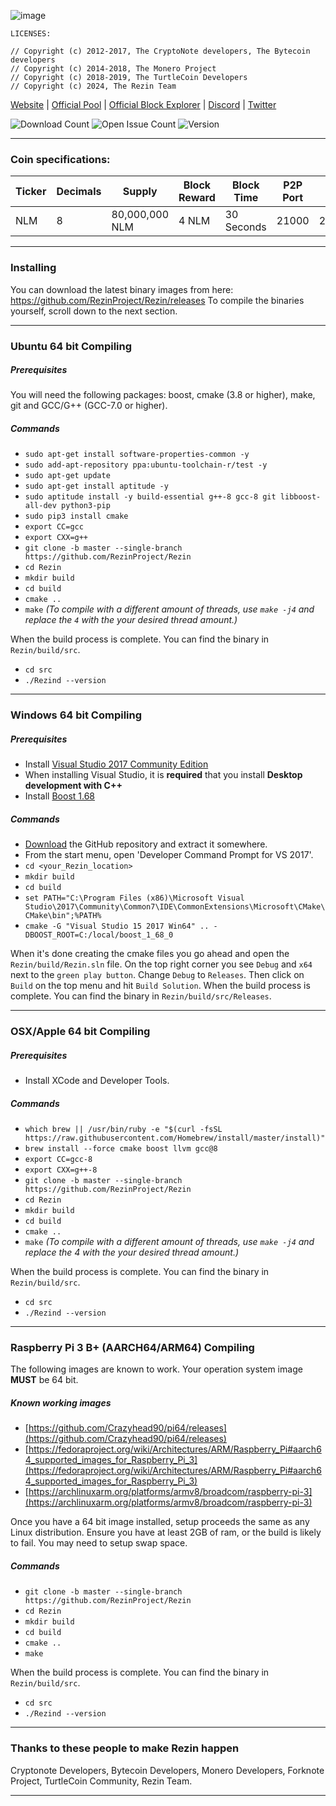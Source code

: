 ![image](https://raw.githubusercontent.com/Rezin-Coin/Rezin/main/src/config/logo-small.png)

```
LICENSES:

// Copyright (c) 2012-2017, The CryptoNote developers, The Bytecoin developers 
// Copyright (c) 2014-2018, The Monero Project 
// Copyright (c) 2018-2019, The TurtleCoin Developers
// Copyright (c) 2024, The Rezin Team
```

[Website](https://Rezin.xyz) | [Official Pool](https://pool.Rezin.xyz/) | [Official Block Explorer](https://explorer.Rezin.xyz/) | [Discord](https://discord.gg/YKh5GjTGmU) | [Twitter](https://twitter.com/RezinProject)

![Download Count](https://img.shields.io/github/downloads/RezinProject/Rezin/total.svg)
![Open Issue Count](https://img.shields.io/github/issues/RezinProject/Rezin)
![Version](https://img.shields.io/github/v/release/RezinProject/Rezin)

**** 

### Coin specifications:

|Ticker|Decimals|Supply|Block Reward|Block Time|P2P Port|RPC Port|Service Port|Algo
|--|--|--|--|--|--|--|--|--|
|NLM|8|80,000,000 NLM|4 NLM|30 Seconds|21000|21001|21002|Cryptonight Turtle|

****

### Installing

You can download the latest binary images from here: https://github.com/RezinProject/Rezin/releases
To compile the binaries yourself, scroll down to the next section.

****

### Ubuntu 64 bit Compiling

##### Prerequisites

You will need the following packages: boost, cmake (3.8 or higher), make, git and GCC/G++ (GCC-7.0 or higher).

##### Commands

- `sudo apt-get install software-properties-common -y`
- `sudo add-apt-repository ppa:ubuntu-toolchain-r/test -y`
- `sudo apt-get update`
- `sudo apt-get install aptitude -y`
- `sudo aptitude install -y build-essential g++-8 gcc-8 git libboost-all-dev python3-pip`
- `sudo pip3 install cmake`
- `export CC=gcc`
- `export CXX=g++`
- `git clone -b master --single-branch https://github.com/RezinProject/Rezin`
- `cd Rezin`
- `mkdir build`
- `cd build`
- `cmake ..`
- `make` *(To compile with a different amount of threads, use `make -j4` and replace the `4` with the your desired thread amount.)*

When the build process is complete. You can find the binary in `Rezin/build/src`.

- `cd src`
- `./Rezind --version`

****
### Windows 64 bit Compiling

##### Prerequisites
- Install  [Visual Studio 2017 Community Edition](https://github.com/RezinProject/Rezin/raw/main/downloads/vs_community.exe)
- When installing Visual Studio, it is  **required**  that you install  **Desktop development with C++**
- Install [Boost 1.68](https://sourceforge.net/projects/boost/files/boost-binaries/1.68.0/boost_1_68_0-msvc-14.1-64.exe/download)

##### Commands
- [Download](https://github.com/RezinProject/Rezin/archive/master.zip) the GitHub repository and extract it somewhere.
- From the start menu, open 'Developer Command Prompt for VS 2017'.
- `cd <your_Rezin_location>`
- `mkdir build`
- `cd build`
- `set PATH="C:\Program Files (x86)\Microsoft Visual Studio\2017\Community\Common7\IDE\CommonExtensions\Microsoft\CMake\CMake\bin";%PATH%`
- `cmake -G "Visual Studio 15 2017 Win64" .. -DBOOST_ROOT=C:/local/boost_1_68_0`

When it's done creating the cmake files you go ahead and open the `Rezin/build/Rezin.sln` file.
On the top right corner you see `Debug` and `x64` next to the `green play button`. Change `Debug` to `Releases`.  Then click on `Build` on the top menu and hit `Build Solution`. When the build process is complete. You can find the binary in `Rezin/build/src/Releases`.

****

### OSX/Apple 64 bit Compiling

##### Prerequisites

-   Install XCode and Developer Tools.

##### Commands

-   `which brew || /usr/bin/ruby -e "$(curl -fsSL https://raw.githubusercontent.com/Homebrew/install/master/install)"`
-   `brew install --force cmake boost llvm gcc@8`
-   `export CC=gcc-8`
-   `export CXX=g++-8`
-   `git clone -b master --single-branch https://github.com/RezinProject/Rezin`
-   `cd Rezin`
-   `mkdir build`
-   `cd build`
-   `cmake ..`
- `make` *(To compile with a different amount of threads, use `make -j4` and replace the 4 with the your desired thread amount.)*

When the build process is complete. You can find the binary in `Rezin/build/src`.

- `cd src`
- `./Rezind --version`

****
### Raspberry Pi 3 B+ (AARCH64/ARM64) Compiling
The following images are known to work. Your operation system image  **MUST**  be 64 bit.

##### Known working images

-   [https://github.com/Crazyhead90/pi64/releases](https://github.com/Crazyhead90/pi64/releases)
-   [https://fedoraproject.org/wiki/Architectures/ARM/Raspberry_Pi#aarch64_supported_images_for_Raspberry_Pi_3](https://fedoraproject.org/wiki/Architectures/ARM/Raspberry_Pi#aarch64_supported_images_for_Raspberry_Pi_3)
-   [https://archlinuxarm.org/platforms/armv8/broadcom/raspberry-pi-3](https://archlinuxarm.org/platforms/armv8/broadcom/raspberry-pi-3)

Once you have a 64 bit image installed, setup proceeds the same as any Linux distribution. Ensure you have at least 2GB of ram, or the build is likely to fail. You may need to setup swap space.

##### Commands

-   `git clone -b master --single-branch https://github.com/RezinProject/Rezin`
-   `cd Rezin`
-   `mkdir build`
-   `cd build`
-   `cmake ..`
-   `make`

When the build process is complete. You can find the binary in `Rezin/build/src`.

- `cd src`
- `./Rezind --version`

****

### Thanks to these people to make Rezin happen
Cryptonote Developers, Bytecoin Developers, Monero Developers, Forknote Project, TurtleCoin Community, Rezin Team.

****
